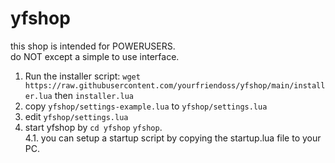 # yfshop
this shop is intended for POWERUSERS.  
do NOT except a simple to use interface.
1. Run the installer script: `wget https://raw.githubusercontent.com/yourfriendoss/yfshop/main/installer.lua` then `installer.lua`
2. copy `yfshop/settings-example.lua` to `yfshop/settings.lua`
3. edit `yfshop/settings.lua`
4. start yfshop by `cd yfshop` `yfshop`.  
4.1. you can setup a startup script by copying the startup.lua file to your PC.